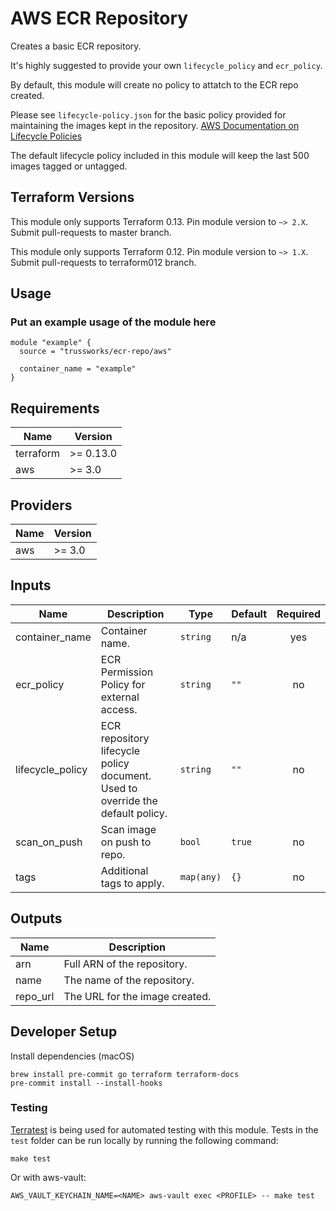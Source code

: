 # AWS ECR Repository

Creates a basic ECR repository.

It's highly suggested to provide your own `lifecycle_policy` and `ecr_policy`.

By default, this module will create no policy to attatch to the ECR repo created.

Please see `lifecycle-policy.json` for the basic policy provided for maintaining the images kept in the repository. [AWS Documentation on Lifecycle Policies](https://docs.aws.amazon.com/AmazonECR/latest/userguide/LifecyclePolicies.html)

The default lifecycle policy included in this module will keep the last 500 images tagged or untagged.

## Terraform Versions

This module only supports Terraform 0.13. Pin module version to `~> 2.X`. Submit pull-requests to master branch.

This module only supports Terraform 0.12.  Pin module version to `~> 1.X`. Submit pull-requests to terraform012 branch.

## Usage

### Put an example usage of the module here

```hcl
module "example" {
  source = "trussworks/ecr-repo/aws"

  container_name = "example"
}
```

<!-- BEGINNING OF PRE-COMMIT-TERRAFORM DOCS HOOK -->
## Requirements

| Name | Version |
|------|---------|
| terraform | >= 0.13.0 |
| aws | >= 3.0 |

## Providers

| Name | Version |
|------|---------|
| aws | >= 3.0 |

## Inputs

| Name | Description | Type | Default | Required |
|------|-------------|------|---------|:--------:|
| container\_name | Container name. | `string` | n/a | yes |
| ecr\_policy | ECR Permission Policy for external access. | `string` | `""` | no |
| lifecycle\_policy | ECR repository lifecycle policy document. Used to override the default policy. | `string` | `""` | no |
| scan\_on\_push | Scan image on push to repo. | `bool` | `true` | no |
| tags | Additional tags to apply. | `map(any)` | `{}` | no |

## Outputs

| Name | Description |
|------|-------------|
| arn | Full ARN of the repository. |
| name | The name of the repository. |
| repo\_url | The URL for the image created. |

<!-- END OF PRE-COMMIT-TERRAFORM DOCS HOOK -->

## Developer Setup

Install dependencies (macOS)

```shell
brew install pre-commit go terraform terraform-docs
pre-commit install --install-hooks
```

### Testing

[Terratest](https://github.com/gruntwork-io/terratest) is being used for
automated testing with this module. Tests in the `test` folder can be run
locally by running the following command:

```text
make test
```

Or with aws-vault:

```text
AWS_VAULT_KEYCHAIN_NAME=<NAME> aws-vault exec <PROFILE> -- make test
```
